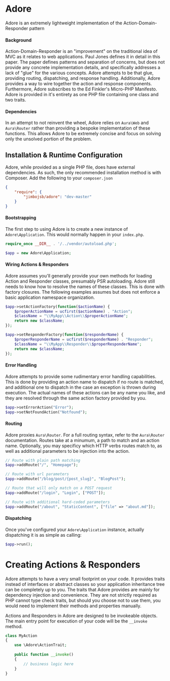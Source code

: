 # Adore


Adore is an extremely lightweight implementation of the Action-Domain-Responder pattern

#### Background
Action-Domain-Responder is an "improvement" on the traditional idea of MVC as it relates to web applications. Paul Jones
defines it in detail in this paper. The paper defines patterns and separation of concerns, but does not provide any
concrete implementation details, and specifically addresses a lack of "glue" for the various concepts. Adore attempts
to be that glue, providing routing, dispatching, and response handling. Additionally, Adore provides a way to wire
together the action and response components.  Furthermore, Adore subscribes to the Ed Finkler's Micro-PHP Manifesto. Adore
is provided in it's entirety as one PHP file containing one class and two traits.

#### Dependencies
In an attempt to not reinvent the wheel, Adore relies on ```Aura\Web``` and ```Aura\Router``` rather than providing a
bespoke implementation of these functions. This allows Adore to be extremely concise and focus on solving only the unsolved
portion of the problem.

## Installation & Runtime Configuration
Adore, while provided as a single PHP file, does have external dependencies. As such, the only recommended installation
method is with Composer. Add the following to your ```composer.json```

```json
{
    "require": {
        "jimbojsb/adore": "dev-master"
    }
}
```

#### Bootstrapping
The first step to using Adore is to create a new instance of ```Adore\Application```. This would normally happen in your ```index.php```.

```php
require_once __DIR__ . '/../vendor/autoload.php';

$app = new Adore\Application;
```

#### Wiring Actions & Responders
Adore assumes you'll generally provide your own methods for loading Action and Responder classes, presumably PSR autoloading. Adore still needs to know how to resolve the names of these classes. This is done with factory closures. The following examples assumes but does not enforce a basic application namespace organization.

```php
$app->setActionFactory(function($actionName) {
    $properActionName = ucfirst($actionName) . "Action";
    $className = "\\MyApp\\Action\\$properActionName";
    return new $className;
});

$app->setResponderFactory(function($responderName) {
    $properResponderName = ucfirst($responderName) . "Responder";
    $className = "\\MyApp\\Responder\\$properResponderName";
    return new $className;
});

```

#### Error Handling
Adore attempts to provide some rudimentary error handling capabilities. This is done by providing an action name to dispatch if no route is matched, and additional one to dispatch in the case an exception is thrown during execution. The actual names of these actions can be any name you like, and they are resolved through the same action factory provided by you.

```php
$app->setErrorAction("Error");
$app->setNotFoundAction("Notfound");
```

#### Routing
Adore proxies ```Aura\Router```. For a full routing syntax, refer to the ```Aura\Router``` documentation. Routes take at a minumum, a path to match and an action name. Optionally, you may specificy which HTTP verbs routes match to, as well as additional parameters to be injection into the action.

```php
// Route with plain path matching
$app->addRoute("/", "Homepage");

// Route with url parameters
$app->addRoute("/blog/post/{post_slug}", "BlogPost");

// Route that will only match on a POST request
$app->addRoute("/login", "Login", ["POST"]);

// Route with additional hard-coded parameters
$app->addRoute("/about", "StaticContent", ["file" => "about.md"]);
```

#### Dispatching
Once you've configured your ```Adore\Application``` instance, actually dispatching it is as simple as calling:

```php
$app->run();
```

# Creating Actions & Responders
Adore attempts to have a very small footprint on your code. It provides traits instead of interfaces or abstract classes so your application inheritance tree can be completely up to you. The traits that Adore provides are mainly for dependency injection and convenience. They are not strictly required as PHP cannot type check traits, but should you choose not to use them, you would need to implement their methods and properties manually. 

Actions and Responders in Adore are designed to be invokeable objects. The main entry point for execution of your code will be the ```__invoke``` method.

```php 
class MyAction
{
    use \Adore\ActionTrait;
    
    public function __invoke()
    {
        // business logic here
    }
}
